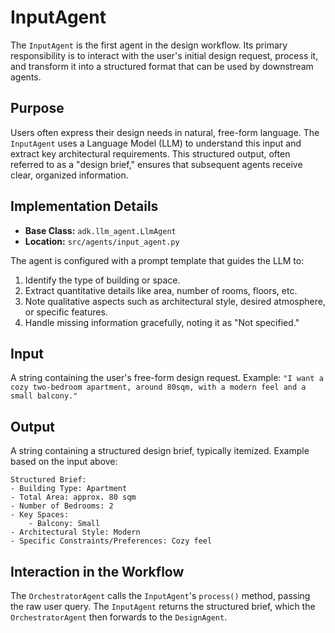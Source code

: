 # InputAgent

The `InputAgent` is the first agent in the design workflow. Its primary responsibility is to interact with the user's initial design request, process it, and transform it into a structured format that can be used by downstream agents.

## Purpose

Users often express their design needs in natural, free-form language. The `InputAgent` uses a Language Model (LLM) to understand this input and extract key architectural requirements. This structured output, often referred to as a "design brief," ensures that subsequent agents receive clear, organized information.

## Implementation Details

*   **Base Class:** `adk.llm_agent.LlmAgent`
*   **Location:** `src/agents/input_agent.py`

The agent is configured with a prompt template that guides the LLM to:
1.  Identify the type of building or space.
2.  Extract quantitative details like area, number of rooms, floors, etc.
3.  Note qualitative aspects such as architectural style, desired atmosphere, or specific features.
4.  Handle missing information gracefully, noting it as "Not specified."

## Input

A string containing the user's free-form design request.
Example: `"I want a cozy two-bedroom apartment, around 80sqm, with a modern feel and a small balcony."`

## Output

A string containing a structured design brief, typically itemized.
Example based on the input above:
```
Structured Brief:
- Building Type: Apartment
- Total Area: approx. 80 sqm
- Number of Bedrooms: 2
- Key Spaces:
    - Balcony: Small
- Architectural Style: Modern
- Specific Constraints/Preferences: Cozy feel
```

## Interaction in the Workflow

The `OrchestratorAgent` calls the `InputAgent`'s `process()` method, passing the raw user query. The `InputAgent` returns the structured brief, which the `OrchestratorAgent` then forwards to the `DesignAgent`.
